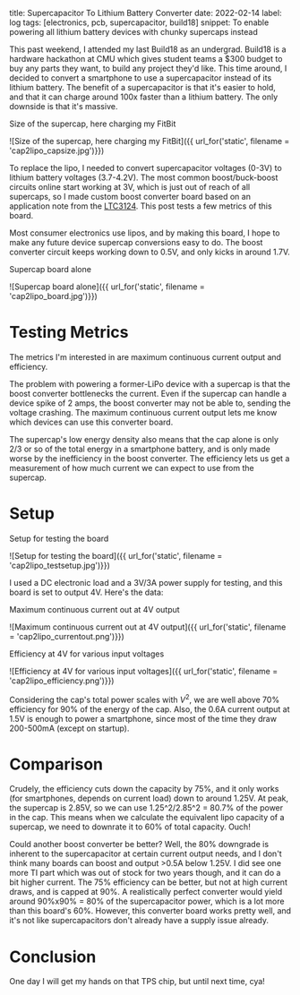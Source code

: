 title: Supercapacitor To Lithium Battery Converter
date: 2022-02-14
label: log
tags: [electronics, pcb, supercapacitor, build18]
snippet: To enable powering all lithium battery devices with chunky supercaps instead

This past weekend, I attended my last Build18 as an undergrad. Build18 is a hardware hackathon at CMU which gives student teams a $300 budget to buy any parts they want, to build any project they'd like. This time around, I decided to convert a smartphone to use a supercapacitor instead of its lithium battery. The benefit of a supercapacitor is that it's easier to hold, and that it can charge around 100x faster than a lithium battery. The only downside is that it's massive. 

<p class="caption">Size of the supercap, here charging my FitBit</p>
![Size of the supercap, here charging my FitBit]({{ url_for('static', filename = 'cap2lipo_capsize.jpg')}})

To replace the lipo, I needed to convert supercapacitor voltages (0-3V) to lithium battery voltages (3.7-4.2V). The most common boost/buck-boost circuits online start working at 3V, which is just out of reach of all supercaps, so I made custom boost converter board based on an application note from the [LTC3124](https://www.analog.com/en/products/ltc3124.html). This post tests a few metrics of this board. 

Most consumer electronics use lipos, and by making this board, I hope to make any future device supercap conversions easy to do. The boost converter circuit keeps working down to 0.5V, and only kicks in around 1.7V. 
 
 <p class="caption">Supercap board alone</p>
![Supercap board alone]({{ url_for('static', filename = 'cap2lipo_board.jpg')}})


# Testing Metrics

The metrics I'm interested in are maximum continuous current output and efficiency.

The problem with powering a former-LiPo device with a supercap is that the boost converter bottlenecks the current. Even if the supercap can handle a device spike of 2 amps, the boost converter may not be able to, sending the voltage crashing. The maximum continuous current output lets me know which devices can use this converter board. 

The supercap's low energy density also means that the cap alone is only 2/3 or so of the total energy in a smartphone battery, and is only made worse by the inefficiency in the boost converter. The efficiency lets us get a measurement of how much current we can expect to use from the supercap.


# Setup

<p class="caption">Setup for testing the board</p>
![Setup for testing the board]({{ url_for('static', filename = 'cap2lipo_testsetup.jpg')}})

I used a DC  electronic load and a 3V/3A power supply for testing, and this board is set to output 4V. Here's the data:

<p class="caption">Maximum continuous current out at 4V output</p>
![Maximum continuous current out at 4V output]({{ url_for('static', filename = 'cap2lipo_currentout.png')}})

<p class="caption">Efficiency at 4V for various input voltages</p>
![Efficiency at 4V for various input voltages]({{ url_for('static', filename = 'cap2lipo_efficiency.png')}})

Considering the cap's total power scales with $V^2$, we are well above 70% efficiency for 90% of the energy of the cap. Also, the 0.6A current output at 1.5V is enough to power a smartphone, since most of the time they draw 200-500mA (except on startup). 

# Comparison
Crudely, the efficiency cuts down the capacity by 75%, and it only works (for smartphones, depends on current load) down to around 1.25V. At peak, the supercap is 2.85V, so we can use 1.25^2/2.85^2 = 80.7% of the power in the cap. This means when we calculate the equivalent lipo capacity of a supercap, we need to downrate it to 60% of total capacity. Ouch!

Could another boost converter be better? Well, the 80% downgrade is inherent to the supercapacitor at certain current output needs, and I don't think many boards can boost and output >0.5A below 1.25V. I did see one more TI part which was out of stock for two years though, and it can do a bit higher current. The 75% efficiency can be better, but not at high current draws, and is capped at 90%. A realistically perfect converter would yield around 90%x90% = 80% of the supercapacitor power, which is a lot more than this board's 60%. However, this converter board works pretty well, and it's not like supercapacitors don't already have a supply issue already. 


# Conclusion

One day I will get my hands on that TPS chip, but until next time, cya!


